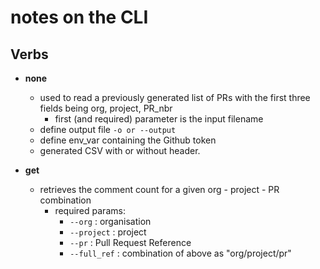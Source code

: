 # notes on the CLI

## Verbs

- **none**
    - used to read a previously generated list of PRs with the first three fields being org, project, PR_nbr
        - first (and required) parameter is the input filename
    - define output file `-o or --output`
    - define env_var containing the Github token
    - generated CSV with or without header.

- **get**
    - retrieves the comment count for a given org - project - PR combination
        - required params:
            - `--org` : organisation
            - `--project` : project
            - `--pr` : Pull Request Reference
            - `--full_ref` : combination of above as "org/project/pr"
